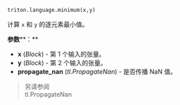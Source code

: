 ```python
triton.language.minimum(x,y)
```


计算 `x` 和 `y` 的逐元素最小值。 


**参数****：**

* **x** (*Block*) - 第 1 个输入的张量。
* **y** (*Block*) - 第 2 个输入的张量。
* **propagate_nan** (*tl.PropagateNan*) - 是否传播 NaN 值。

>另请参阅  
> tl.PropagateNan

